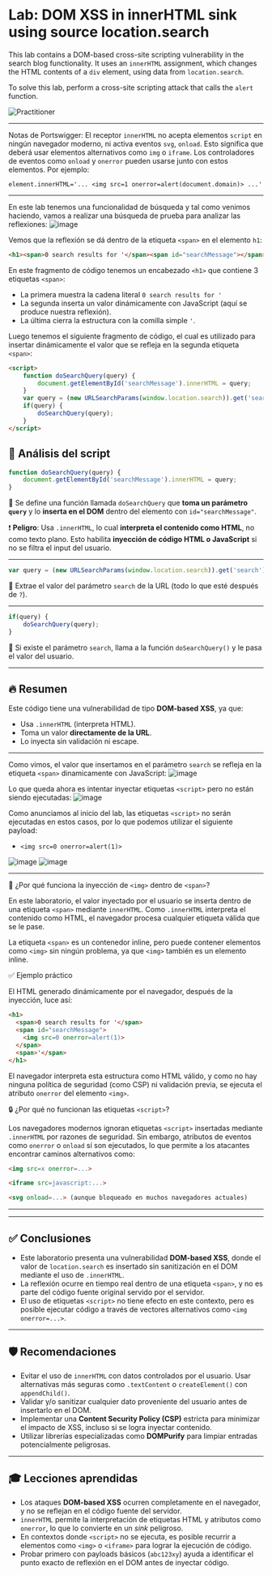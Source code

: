 # Lab: DOM XSS in innerHTML sink using source location.search

This lab contains a DOM-based cross-site scripting vulnerability in the search blog functionality. It uses an `innerHTML` assignment, which changes the HTML contents of a `div` element, using data from `location.search`.

To solve this lab, perform a cross-site scripting attack that calls the `alert` function.

![Practitioner](https://img.shields.io/badge/level-Apprentice-green) 

---

Notas de Portswigger:
El receptor `innerHTML` no acepta elementos `script` en ningún navegador moderno, ni activa eventos `svg`, `onload`. Esto significa que deberá usar elementos alternativos como `img` o `iframe`. Los controladores de eventos como `onload` y `onerror` pueden usarse junto con estos elementos. Por ejemplo:

`element.innerHTML='... <img src=1 onerror=alert(document.domain)> ...'`

---


En este lab tenemos una funcionalidad de búsqueda y tal como venimos haciendo, vamos a realizar una búsqueda de prueba para analizar las reflexiones:
![image](https://github.com/user-attachments/assets/aaf3f55d-ae89-403b-864f-a129bd98c754)


Vemos que la reflexión se dá dentro de la etiqueta `<span>` en el elemento `h1`:
```html
<h1><span>0 search results for '</span><span id="searchMessage"></span><span>'</span></h1>
```

En este fragmento de código tenemos un encabezado `<h1>` que contiene 3 etiquetas `<span>`:
- La primera muestra la cadena literal `0 search results for '`
- La segunda inserta un valor dinámicamente con JavaScript (aquí se produce nuestra reflexión).
- La última cierra la estructura con la comilla simple `'`.

Luego tenemos el siguiente fragmento de código, el cual es utilizado para insertar dinámicamente el valor que se refleja en la segunda etiqueta `<span>`:
```html
<script>
    function doSearchQuery(query) {
        document.getElementById('searchMessage').innerHTML = query;
    }
    var query = (new URLSearchParams(window.location.search)).get('search');
    if(query) {
        doSearchQuery(query);
    }
</script>
```

## 🧠 Análisis del script

```js
function doSearchQuery(query) {
    document.getElementById('searchMessage').innerHTML = query;
}
```

🔹 Se define una función llamada `doSearchQuery` que **toma un parámetro `query`** y lo **inserta en el DOM** dentro del elemento con `id="searchMessage"`.

❗️ **Peligro**: Usa `.innerHTML`, lo cual **interpreta el contenido como HTML**, no como texto plano. Esto habilita **inyección de código HTML o JavaScript** si no se filtra el input del usuario.

---

```js
var query = (new URLSearchParams(window.location.search)).get('search');
```

🔹 Extrae el valor del parámetro `search` de la URL (todo lo que esté después de `?`).

---

```js
if(query) {
    doSearchQuery(query);
}
```

🔹 Si existe el parámetro `search`, llama a la función `doSearchQuery()` y le pasa el valor del usuario.

---


## 🔥 Resumen

Este código tiene una vulnerabilidad de tipo **DOM-based XSS**, ya que:

- Usa `.innerHTML` (interpreta HTML).
- Toma un valor **directamente de la URL**.
- Lo inyecta sin validación ni escape.

---

Como vimos, el valor que insertamos en el parámetro `search` se refleja en la etiqueta `<span>` dinamicamente con JavaScript:
![image](https://github.com/user-attachments/assets/f6dfaf22-c231-438d-8b7a-dcc34edcf091)

Lo que queda ahora es intentar inyectar etiquetas `<script>` pero no están siendo ejecutadas:
![image](https://github.com/user-attachments/assets/6f961993-6d86-46bf-9df6-ddf95bf258d7)

Como anunciamos al inicio del lab, las etiquetas `<script>` no serán ejecutadas en estos casos, por lo que podemos utilizar el siguiente payload:
- `<img src=0 onerror=alert(1)>`

![image](https://github.com/user-attachments/assets/9d0d0aa9-f468-4b6f-85b3-ac3b83c97b62)
![image](https://github.com/user-attachments/assets/a704227f-a5dd-4710-b4a4-48f9be049687)


---
🧠 ¿Por qué funciona la inyección de `<img>` dentro de `<span>`?

En este laboratorio, el valor inyectado por el usuario se inserta dentro de una etiqueta `<span>` mediante `innerHTML`. Como `.innerHTML` interpreta el contenido como HTML, el navegador procesa cualquier etiqueta válida que se le pase.

La etiqueta `<span>` es un contenedor inline, pero puede contener elementos como `<img>` sin ningún problema, ya que `<img>` también es un elemento inline.

✅ Ejemplo práctico

El HTML generado dinámicamente por el navegador, después de la inyección, luce así:

```html
<h1>
  <span>0 search results for '</span>
  <span id="searchMessage">
    <img src=0 onerror=alert(1)>
  </span>
  <span>'</span>
</h1>
```
El navegador interpreta esta estructura como HTML válido, y como no hay ninguna política de seguridad (como CSP) ni validación previa, se ejecuta el atributo `onerror` del elemento `<img>`.

🔒 ¿Por qué no funcionan las etiquetas `<script>`?

Los navegadores modernos ignoran etiquetas `<script>` insertadas mediante `.innerHTML` por razones de seguridad. Sin embargo, atributos de eventos como `onerror` o `onload` sí son ejecutados, lo que permite a los atacantes encontrar caminos alternativos como:

```html
<img src=x onerror=...>

<iframe src=javascript:...>

<svg onload=...> (aunque bloqueado en muchos navegadores actuales)
```



---

---

## ✅ Conclusiones

- Este laboratorio presenta una vulnerabilidad **DOM-based XSS**, donde el valor de `location.search` es insertado sin sanitización en el DOM mediante el uso de `.innerHTML`.
- La reflexión ocurre en tiempo real dentro de una etiqueta `<span>`, y no es parte del código fuente original servido por el servidor.
- El uso de etiquetas `<script>` no tiene efecto en este contexto, pero es posible ejecutar código a través de vectores alternativos como `<img onerror=...>`.

---

## 🛡️ Recomendaciones

- Evitar el uso de `innerHTML` con datos controlados por el usuario. Usar alternativas más seguras como `.textContent` o `createElement()` con `appendChild()`.
- Validar y/o sanitizar cualquier dato proveniente del usuario antes de insertarlo en el DOM.
- Implementar una **Content Security Policy (CSP)** estricta para minimizar el impacto de XSS, incluso si se logra inyectar contenido.
- Utilizar librerías especializadas como **DOMPurify** para limpiar entradas potencialmente peligrosas.

---

## 🎓 Lecciones aprendidas

- Los ataques **DOM-based XSS** ocurren completamente en el navegador, y no se reflejan en el código fuente del servidor.
- `innerHTML` permite la interpretación de etiquetas HTML y atributos como `onerror`, lo que lo convierte en un *sink* peligroso.
- En contextos donde `<script>` no se ejecuta, es posible recurrir a elementos como `<img>` o `<iframe>` para lograr la ejecución de código.
- Probar primero con payloads básicos (`abc123xy`) ayuda a identificar el punto exacto de reflexión en el DOM antes de inyectar código.
